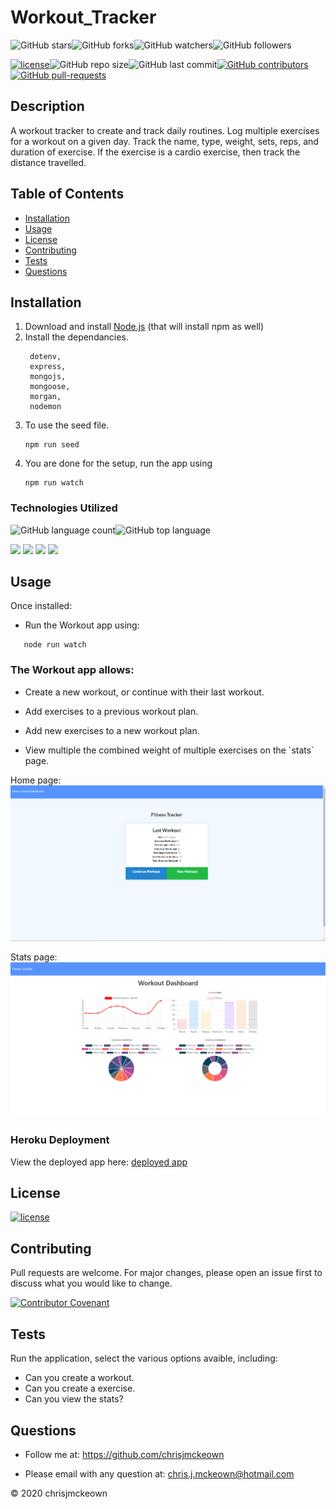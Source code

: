 # Workout_Tracker
    
![GitHub stars](https://img.shields.io/github/stars/chrisjmckeown/Workout_Tracker?style=social)![GitHub forks](https://img.shields.io/github/forks/chrisjmckeown/Workout_Tracker?style=social)![GitHub watchers](https://img.shields.io/github/watchers/chrisjmckeown/Workout_Tracker?style=social)![GitHub followers](https://img.shields.io/github/followers/chrisjmckeown?style=social)
    
[![license](https://img.shields.io/github/license/chrisjmckeown/Workout_Tracker?style=flat-square)](https://github.com/chrisjmckeown/Workout_Tracker/blob/master/LICENSE)![GitHub repo size](https://img.shields.io/github/repo-size/chrisjmckeown/Workout_Tracker?style=flat-square)![GitHub last commit](https://img.shields.io/github/last-commit/chrisjmckeown/Workout_Tracker?style=flat-square)[![GitHub contributors](https://img.shields.io/github/contributors/chrisjmckeown/Workout_Tracker?style=flat-square)](https://GitHub.com/chrisjmckeown/Workout_Tracker/graphs/contributors/)[![GitHub pull-requests](https://img.shields.io/github/issues-pr/chrisjmckeown/Workout_Tracker?style=flat-square)](https://GitHub.com/chrisjmckeown/Workout_Tracker/pull/)
    
## Description
    
A workout tracker to create and track daily routines. Log multiple exercises for a workout on a given day. Track the name, type, weight, sets, reps, and duration of exercise. If the exercise is a cardio exercise, then track the distance travelled. 
    
## Table of Contents
* [Installation](#Installation)
* [Usage](#Usage)
* [License](#License)
* [Contributing](#Contributing)
* [Tests](#Tests)
* [Questions](#Questions)

## Installation
 
1. Download and install [Node.js](http://nodejs.org/) (that will install npm as well)
3. Install the dependancies.<br />
   ```
    dotenv,
    express,
    mongojs,
    mongoose,
    morgan,
    nodemon
   ```
4. To use the seed file.
   ```
   npm run seed
   ```
5. You are done for the setup, run the app using
   ```
   npm run watch
   ```

### Technologies Utilized
![GitHub language count](https://img.shields.io/github/languages/count/chrisjmckeown/Workout_Tracker?style=flat-square)![GitHub top language](https://img.shields.io/github/languages/top/chrisjmckeown/Workout_Tracker?style=flat-square)


<img src="https://img.shields.io/badge/html5%20-%23E34F26.svg?&style=for-the-badge&logo=html5&logoColor=white"/> <img src="https://img.shields.io/badge/css3%20-%231572B6.svg?&style=for-the-badge&logo=css3&logoColor=white"/> <img src="https://img.shields.io/badge/node.js%20-%2343853D.svg?&style=for-the-badge&logo=node.js&logoColor=white"/> <img src="https://img.shields.io/badge/javascript%20-%23323330.svg?&style=for-the-badge&logo=javascript&logoColor=%23F7DF1E"/>

## Usage
Once installed:

- Run the Workout app using:

```
   node run watch
```

<h3>The Workout app allows:</h3>
<ul>
    <li>
        <p>Create a new workout, or continue with their last workout.</p>
    </li>
    <li>
        <p>Add exercises to a previous workout plan.</p>
    </li>
    <li>
        <p>Add new exercises to a new workout plan.</p>
    </li>
    <li>
        <p>View multiple the combined weight of multiple exercises on the `stats` page.</p>
    </li>
</ul>

Home page:
<img src="./public/images/index.png" alt="Home page">

Stats page:
<img src="./public/images/stats.png" alt="Stats page">

### Heroku Deployment

View the deployed app here: [deployed app](https://quiet-anchorage-00284.herokuapp.com/) 

## License
 
[![license](https://img.shields.io/github/license/chrisjmckeown/Workout_Tracker.svg?style=flat-square)](https://github.com/chrisjmckeown/Workout_Tracker/blob/master/LICENSE)

## Contributing

Pull requests are welcome. For major changes, please open an issue first to discuss what you would like to change.
 
[![Contributor Covenant](https://img.shields.io/badge/Contributor%20Covenant-v2.0%20adopted-ff69b4.svg)](code_of_conduct.md)

## Tests

Run the application, select the various options avaible, including:

- Can you create a workout.
- Can you create a exercise.
- Can you view the stats? 

## Questions
    
* Follow me at: <a href="https://github.com/chrisjmckeown" target="_blank">https://github.com/chrisjmckeown</a>
    
* Please email with any question at: chris.j.mckeown@hotmail.com
    
© 2020 chrisjmckeown